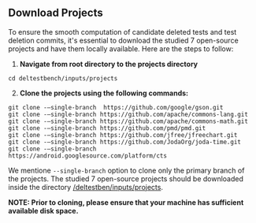 ## Download Projects

To ensure the smooth computation of candidate deleted tests and test deletion commits, it's essential to download the studied 7 open-source projects and have them locally available. Here are the steps to follow:

1. **Navigate from root directory to the projects directory**

```
cd deltestbench/inputs/projects
```

2. **Clone the projects using the following commands:**

```
git clone -–single-branch  https://github.com/google/gson.git 
git clone -–single-branch https://github.com/apache/commons-lang.git
git clone -–single-branch https://github.com/apache/commons-math.git 
git clone -–single-branch https://github.com/pmd/pmd.git 
git clone -–single-branch https://github.com/jfree/jfreechart.git
git clone -–single-branch https://github.com/JodaOrg/joda-time.git
git clone -–single-branch https://android.googlesource.com/platform/cts
```

We mentione `--single-branch` option to clone only the primary branch of the projects. The studied 7 open-source projects should be downloaded inside the directory [/deltestben/inputs/projects](/deltestbench/inputs/projects/).

**NOTE: Prior to cloning, please ensure that your machine has sufficient available disk space.**

